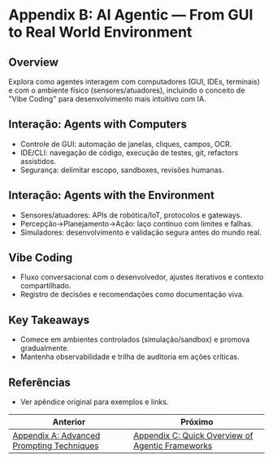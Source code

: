 # Appendix B: AI Agentic — From GUI to Real World Environment

## Overview

Explora como agentes interagem com computadores (GUI, IDEs, terminais) e com o ambiente físico (sensores/atuadores), incluindo o conceito de "Vibe Coding" para desenvolvimento mais intuitivo com IA.

## Interação: Agents with Computers

- Controle de GUI: automação de janelas, cliques, campos, OCR.
- IDE/CLI: navegação de código, execução de testes, git, refactors assistidos.
- Segurança: delimitar escopo, sandboxes, revisões humanas.

## Interação: Agents with the Environment

- Sensores/atuadores: APIs de robótica/IoT, protocolos e gateways.
- Percepção→Planejamento→Ação: laço contínuo com limites e falhas.
- Simuladores: desenvolvimento e validação segura antes do mundo real.

## Vibe Coding

- Fluxo conversacional com o desenvolvedor, ajustes iterativos e contexto compartilhado.
- Registro de decisões e recomendações como documentação viva.

## Key Takeaways

- Comece em ambientes controlados (simulação/sandbox) e promova gradualmente.
- Mantenha observabilidade e trilha de auditoria em ações críticas.

## Referências

- Ver apêndice original para exemplos e links.

<!-- nav-prev-next -->
| Anterior | Próximo |
| --- | --- |
| [Appendix A: Advanced Prompting Techniques](appendix-a-advanced-prompting-techniques.md) | [Appendix C: Quick Overview of Agentic Frameworks](appendix-c-quick-overview-agentic-frameworks.md) |
